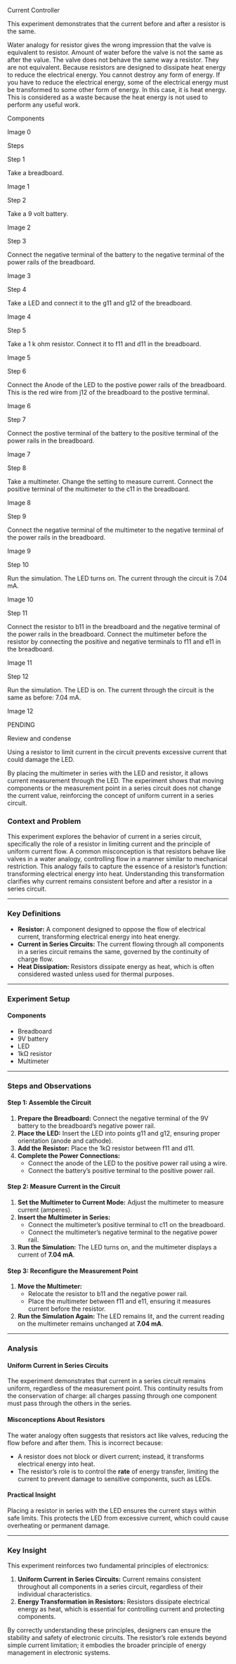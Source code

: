 Current Controller

This experiment demonstrates that the current before and after a resistor is the same.

Water analogy for resistor gives the wrong impression that the valve is equivalent to resistor. Amount of water before the valve is not the same as after the value. The valve does not behave the same way a resistor. They are not equivalent. Because resistors are designed to dissipate heat energy to reduce the electrical energy. You cannot destroy any form of energy. If you have to reduce the electrical energy, some of the electrical energy must be transformed to some other form of energy. In this case, it is heat energy. This is considered as a waste because the heat energy is not used to perform any useful work.

Components

Image 0

Steps

Step 1

Take a breadboard.

Image 1

Step 2

Take a 9 volt battery.

Image 2

Step 3

Connect the negative terminal of the battery to the negative terminal of the power rails of the breadboard.

Image 3

Step 4

Take a LED and connect it to the g11 and g12 of the breadboard.

Image 4

Step 5

Take a 1 k ohm resistor. Connect it to f11 and d11 in the breadboard.

Image 5

Step 6

Connect the Anode of the LED to the postive power rails of the breadboard. This is the red wire from j12 of the breadboard to the postive terminal.

Image 6

Step 7

Connect the postive terminal of the battery to the positive terminal of the power rails in the breadboard.

Image 7

Step 8

Take a multimeter. Change the setting to measure current. Connect the positive terminal of the multimeter to the c11 in the breadboard.

Image 8

Step 9

Connect the negative terminal of the multimeter to the negative terminal of the power rails in the breadboard.

Image 9

Step 10

Run the simulation. The LED turns on. The current through the circuit is 7.04 mA.

Image 10

Step 11

Connect the resistor to b11 in the breadboard and the negative terminal of the power rails in the breadboard. Connect the multimeter before the resistor by connecting the positive and negative terminals to f11 and e11 in the breadboard.

Image 11

Step 12

Run the simulation. The LED is on. The current through the circuit is the same as before: 7.04 mA.

Image 12

PENDING

Review and condense

Using a resistor to limit current in the circuit prevents excessive current that could damage the LED.

By placing the multimeter in series with the LED and resistor, it allows current measurement through the LED. The experiment shows that moving components or the measurement point in a series circuit does not change the current value, reinforcing the concept of uniform current in a series circuit.

### Context and Problem  

This experiment explores the behavior of current in a series circuit, specifically the role of a resistor in limiting current and the principle of uniform current flow. A common misconception is that resistors behave like valves in a water analogy, controlling flow in a manner similar to mechanical restriction. This analogy fails to capture the essence of a resistor’s function: transforming electrical energy into heat. Understanding this transformation clarifies why current remains consistent before and after a resistor in a series circuit.

---

### Key Definitions  

- **Resistor:** A component designed to oppose the flow of electrical current, transforming electrical energy into heat energy.  
- **Current in Series Circuits:** The current flowing through all components in a series circuit remains the same, governed by the continuity of charge flow.  
- **Heat Dissipation:** Resistors dissipate energy as heat, which is often considered wasted unless used for thermal purposes.  

---

### Experiment Setup  

#### Components  
- Breadboard  
- 9V battery  
- LED  
- 1kΩ resistor  
- Multimeter  

---

### Steps and Observations  

#### **Step 1: Assemble the Circuit**  
1. **Prepare the Breadboard:** Connect the negative terminal of the 9V battery to the breadboard’s negative power rail.  
2. **Place the LED:** Insert the LED into points g11 and g12, ensuring proper orientation (anode and cathode).  
3. **Add the Resistor:** Place the 1kΩ resistor between f11 and d11.  
4. **Complete the Power Connections:**  
   - Connect the anode of the LED to the positive power rail using a wire.  
   - Connect the battery’s positive terminal to the positive power rail.  

#### **Step 2: Measure Current in the Circuit**  
1. **Set the Multimeter to Current Mode:** Adjust the multimeter to measure current (amperes).  
2. **Insert the Multimeter in Series:**  
   - Connect the multimeter’s positive terminal to c11 on the breadboard.  
   - Connect the multimeter’s negative terminal to the negative power rail.  
3. **Run the Simulation:** The LED turns on, and the multimeter displays a current of **7.04 mA**.

#### **Step 3: Reconfigure the Measurement Point**  
1. **Move the Multimeter:**  
   - Relocate the resistor to b11 and the negative power rail.  
   - Place the multimeter between f11 and e11, ensuring it measures current before the resistor.  
2. **Run the Simulation Again:** The LED remains lit, and the current reading on the multimeter remains unchanged at **7.04 mA**.

---

### Analysis  

#### Uniform Current in Series Circuits  
The experiment demonstrates that current in a series circuit remains uniform, regardless of the measurement point. This continuity results from the conservation of charge: all charges passing through one component must pass through the others in the series.

#### Misconceptions About Resistors  
The water analogy often suggests that resistors act like valves, reducing the flow before and after them. This is incorrect because:  
- A resistor does not block or divert current; instead, it transforms electrical energy into heat.  
- The resistor’s role is to control the **rate** of energy transfer, limiting the current to prevent damage to sensitive components, such as LEDs.

#### Practical Insight  
Placing a resistor in series with the LED ensures the current stays within safe limits. This protects the LED from excessive current, which could cause overheating or permanent damage.

---

### Key Insight  

This experiment reinforces two fundamental principles of electronics:  
1. **Uniform Current in Series Circuits:** Current remains consistent throughout all components in a series circuit, regardless of their individual characteristics.  
2. **Energy Transformation in Resistors:** Resistors dissipate electrical energy as heat, which is essential for controlling current and protecting components.

By correctly understanding these principles, designers can ensure the stability and safety of electronic circuits. The resistor’s role extends beyond simple current limitation; it embodies the broader principle of energy management in electronic systems.
